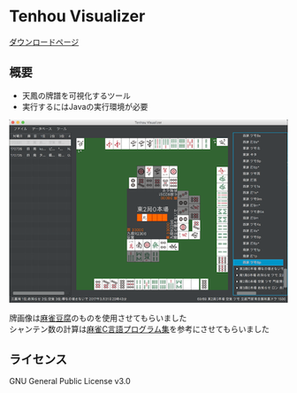 # Tenhou Visualizer

[ダウンロードページ](https://github.com/CrazyBBB/tenhou-visualizer/releases/)

## 概要

- 天鳳の牌譜を可視化するツール
- 実行するにはJavaの実行環境が必要

![](screenshot.png)

牌画像は[麻雀豆腐](http://majandofu.com/mahjong-images)のものを使用させてもらいました  
シャンテン数の計算は[麻雀C言語プログラム集](http://cmj3.web.fc2.com/)を参考にさせてもらいました

## ライセンス
GNU General Public License v3.0
